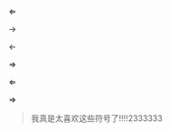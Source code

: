 $\Leftarrow$

$\rightarrow$ 

$\leftarrow$

$\Rightarrow$

$\Longleftarrow$

$\Longrightarrow$

> 我真是太喜欢这些符号了!!!!2333333

